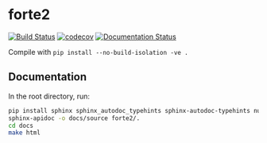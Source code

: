 # forte2

[![Build Status](https://github.com/evangelistalab/forte2/actions/workflows/build.yml/badge.svg)](https://github.com/evangelistalab/forte2/actions/workflows/build.yml)
[![codecov](https://codecov.io/github/evangelistalab/forte2/graph/badge.svg?token=KC1HN4DC42)](https://codecov.io/github/evangelistalab/forte2)
[![Documentation Status](https://readthedocs.org/projects/forte2/badge/?version=latest)](http://forte2.readthedocs.io/en/latest/?badge=latest)

Compile with `pip install --no-build-isolation -ve .`

## Documentation
In the root directory, run:
```bash
pip install sphinx sphinx_autodoc_typehints sphinx-autodoc-typehints numpydoc pydata_sphinx_theme
sphinx-apidoc -o docs/source forte2/.
cd docs
make html
```
